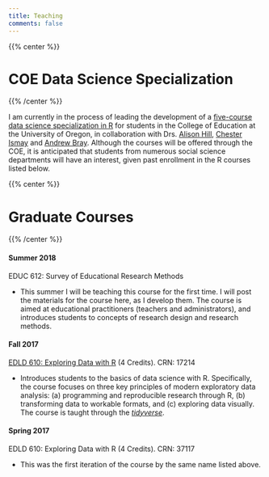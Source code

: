 ```yaml
---
title: Teaching
comments: false
---
```

{{% center %}}
# COE Data Science Specialization
{{% /center %}}

I am currently in the process of leading the development of a [five-course data science specialization in R](https://github.com/uo-datasci-specialization) for students in the College of Education at the University of Oregon, in collaboration with Drs. [Alison Hill](https://alison.rbind.io), [Chester Ismay](http://ismayc.github.io) and [Andrew Bray](http://andrewpbray.github.io). Although the courses will be offered through the COE, it is anticipated that students from numerous social science departments will have an interest, given past enrollment in the R courses listed below.

{{% center %}}
# Graduate Courses
{{% /center %}}

#### Summer 2018
EDUC 612: Survey of Educational Research Methods

* This summer I will be teaching this course for the first time. I will post the materials for the course here, as I develop them. The course is aimed at educational practitioners (teachers and administrators), and introduces students to concepts of research design and research methods.  

#### Fall 2017
[EDLD 610: Exploring Data with R](../classr/classr) (4 Credits). CRN: 17214

* Introduces students to the basics of data science with R. Specifically, the course focuses on three key principles of modern exploratory data analysis: (a) programming and reproducible research through R, (b) transforming data to workable formats, and \(c) exploring data visually. The course is taught through the [*tidyverse*](https://www.tidyverse.org).

#### Spring 2017
EDLD 610: Exploring Data with R (4 Credits). CRN: 37117

* This was the first iteration of the course by the same name listed above.
